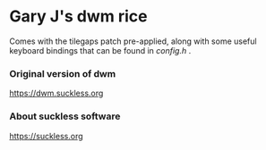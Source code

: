 # Gary J's dwm rice
Comes with the tilegaps patch pre-applied, along with some useful keyboard
bindings that can be found in *config.h* .

### Original version of dwm
<https://dwm.suckless.org>
### About suckless software
<https://suckless.org>
